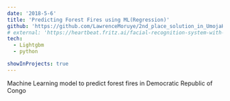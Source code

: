 ```yaml
---
date: '2018-5-6'
title: 'Predicting Forest Fires using ML(Regression)'
github: 'https://github.com/LawrenceMoruye/2nd_place_solution_in_UmojaHack-Hotspots-challenge-/blob/master/modelling.ipynb'
# external: 'https://heartbeat.fritz.ai/facial-recognition-system-with-javascript-f9659c381434'
tech:
  - Lightgbm
  - python

showInProjects: true
---
```


Machine Learning model to predict forest fires in Democratic Republic of Congo

